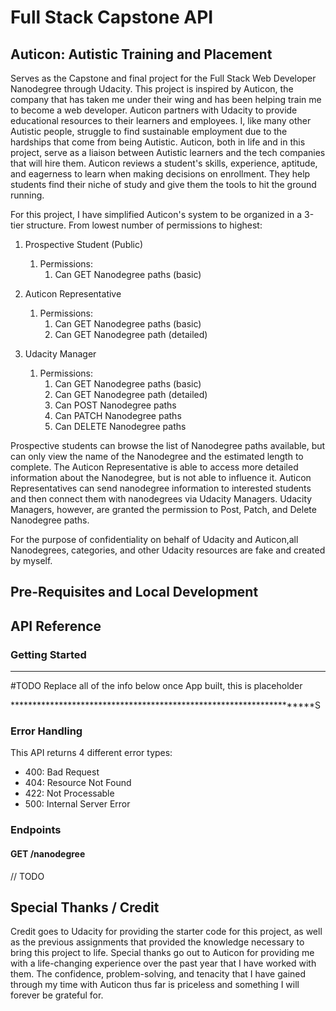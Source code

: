 # Full Stack Capstone API

## Auticon: Autistic Training and Placement

Serves as the Capstone and final project for the Full Stack Web Developer Nanodegree through Udacity. This project is inspired by Auticon, the company that has taken me under their wing and has been helping train me to become a web developer. Auticon partners with Udacity to provide educational resources to their learners and employees. I, like many other Autistic people, struggle to find sustainable employment due to the hardships that come from being Autistic. Auticon, both in life and in this project, serve as a liaison between Autistic learners and the tech companies that will hire them. Auticon reviews a student's skills, experience, aptitude, and eagerness to learn when making decisions on enrollment. They help students find their niche of study and give them the tools to hit the ground running. 

For this project, I have simplified Auticon's system to be organized in a 3-tier structure. From lowest number of permissions to highest:

1. Prospective Student (Public)
   1. Permissions:
      1. Can GET Nanodegree paths (basic)

2. Auticon Representative
   1. Permissions:
      1. Can GET Nanodegree paths (basic)
      2. Can GET Nanodegree path (detailed)

3. Udacity Manager
   1. Permissions: 
      1. Can GET Nanodegree paths (basic)
      2. Can GET Nanodegree path (detailed)
      3. Can POST Nanodegree paths
      4. Can PATCH Nanodegree paths
      5. Can DELETE Nanodegree paths


Prospective students can browse the list of Nanodegree paths available, but can only view the name of the Nanodegree and the estimated length to complete. The Auticon Representative is able to access more detailed information about the Nanodegree, but is not able to influence it. Auticon Representatives can send nanodegree information to interested students and then connect them with nanodegrees via Udacity Managers. Udacity Managers, however, are granted the permission to Post, Patch, and Delete Nanodegree paths. 

For the purpose of confidentiality on behalf of Udacity and Auticon,all Nanodegrees, categories, and other Udacity resources are fake and created by myself.

## Pre-Requisites and Local Development



## API Reference


### Getting Started
********************************************************************
#TODO     Replace all of the info below once App built, this is placeholder

********************************************************************S
### Error Handling
This API returns 4 different error types: 
- 400: Bad Request
- 404: Resource Not Found
- 422: Not Processable
- 500: Internal Server Error


### Endpoints
#### GET /nanodegree
// TODO


## Special Thanks / Credit 
Credit goes to Udacity for providing the starter code for this project, as well as the previous assignments that provided the knowledge necessary to bring this project to life. Special thanks go out to Auticon for providing me with a life-changing experience over the past year that I have worked with them. The confidence, problem-solving, and tenacity that I have gained through my time with Auticon thus far is priceless and something I will forever be grateful for.